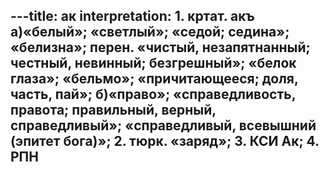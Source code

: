 ---title: ак
interpretation: 1. кртат. акъ а)«белый»; «светлый»; «седой; седина»; «белизна»; перен. «чистый, незапятнанный; честный, невинный; безгрешный»; «белок глаза»; «бельмо»; «причитающееся; доля, часть, пай»; б)«право»; «справедливость, правота; правильный, верный, справедливый»; «справедливый, всевышний (эпитет бога)»; 2. тюрк. «заряд»; 3. КСИ Ак; 4. РПН
---
